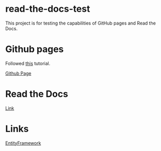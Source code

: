 # read-the-docs-test
This project is for testing the capabilities of GitHub pages and Read the Docs.

# Github pages
Followed [this](https://nicolas-van.github.io/easy-markdown-to-github-pages/) tutorial.

[Github Page](https://juicebyjustin.github.io/read-the-docs-test/)

# Read the Docs
[Link](https://test120393.readthedocs.io/en/latest/)


# Links
[EntityFramework](docs/EntityFramework)
